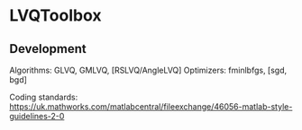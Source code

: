 # LVQToolbox

## Development 

Algorithms: GLVQ, GMLVQ, [RSLVQ/AngleLVQ]
Optimizers: fminlbfgs, [sgd, bgd]

Coding standards: https://uk.mathworks.com/matlabcentral/fileexchange/46056-matlab-style-guidelines-2-0
